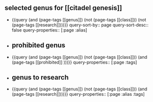 ## selected genus for [[citadel genesis]]
- {{query (and (page-tags [[genus]]) (not (page-tags [[class]])) (not (page-tags [[research]])))}}
  query-sort-by:: page
  query-sort-desc:: false
  query-properties:: [:page :alias]
- ## prohibited genus
- {{query (and (page-tags [[genus]]) (not (page-tags [[class]])) (and (page-tags [[prohibited]] )))}}
  query-properties:: [:page :tags]
- ## genus to research
- {{query (and (page-tags [[genus]]) (not (page-tags [[class]])) (and (page-tags [[research]])))}}
  query-properties:: [:page :alias :tags]